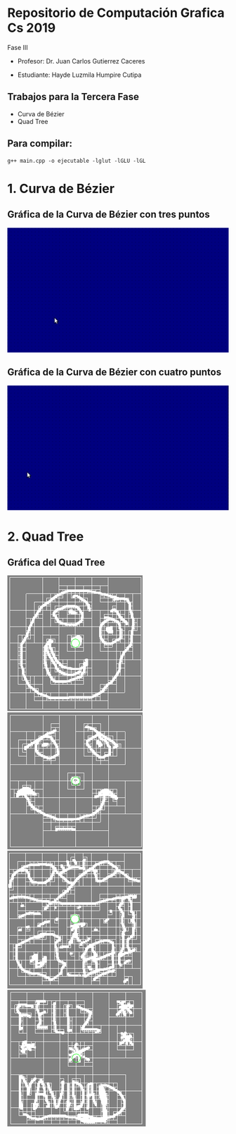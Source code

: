 # Repositorio de Computación Grafica Cs 2019
Fase III 

- Profesor: 
Dr. Juan Carlos Gutierrez Caceres

- Estudiante: 
Hayde Luzmila Humpire Cutipa

## Trabajos para la Tercera Fase
- Curva de Bézier
- Quad Tree

## Para compilar: 
```
g++ main.cpp -o ejecutable -lglut -lGLU -lGL
```
# 1. Curva de Bézier
## Gráfica de la Curva de Bézier con tres puntos
![](Imagenes/ConTresPuntos.gif )

## Gráfica de la Curva de Bézier con cuatro puntos
![](Imagenes/ConCuatroPuntos.gif)

# 2. Quad Tree
## Gráfica del Quad Tree
![bd_disponibles](Imagenes/quad2.png)
![bd_disponibles](Imagenes/quad3.png)
![bd_disponibles](Imagenes/quad5.png)
![bd_disponibles](Imagenes/quead4.png)
